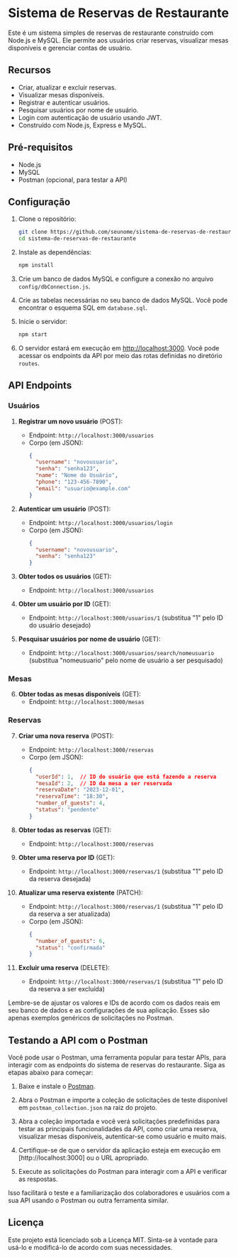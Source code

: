 

# Sistema de Reservas de Restaurante

Este é um sistema simples de reservas de restaurante construído com Node.js e MySQL. Ele permite aos usuários criar reservas, visualizar mesas disponíveis e gerenciar contas de usuário.

## Recursos

- Criar, atualizar e excluir reservas.
- Visualizar mesas disponíveis.
- Registrar e autenticar usuários.
- Pesquisar usuários por nome de usuário.
- Login com autenticação de usuário usando JWT.
- Construído com Node.js, Express e MySQL.

## Pré-requisitos

- Node.js
- MySQL
- Postman (opcional, para testar a API)

## Configuração

1. Clone o repositório:

   ```bash
   git clone https://github.com/seunome/sistema-de-reservas-de-restaurante.git
   cd sistema-de-reservas-de-restaurante
   ```

2. Instale as dependências:

   ```bash
   npm install
   ```

3. Crie um banco de dados MySQL e configure a conexão no arquivo `config/dbConnection.js`.

4. Crie as tabelas necessárias no seu banco de dados MySQL. Você pode encontrar o esquema SQL em `database.sql`.

5. Inicie o servidor:

   ```bash
   npm start
   ```

6. O servidor estará em execução em [http://localhost:3000](http://localhost:3000). Você pode acessar os endpoints da API por meio das rotas definidas no diretório `routes`.

## API Endpoints

### Usuários

1. **Registrar um novo usuário** (POST):
   - Endpoint: `http://localhost:3000/usuarios`
   - Corpo (em JSON):
     ```json
     {
       "username": "novousuario",
       "senha": "senha123",
       "name": "Nome do Usuário",
       "phone": "123-456-7890",
       "email": "usuario@example.com"
     }
     ```

2. **Autenticar um usuário** (POST):
   - Endpoint: `http://localhost:3000/usuarios/login`
   - Corpo (em JSON):
     ```json
     {
       "username": "novousuario",
       "senha": "senha123"
     }
     ```

3. **Obter todos os usuários** (GET):
   - Endpoint: `http://localhost:3000/usuarios`

4. **Obter um usuário por ID** (GET):
   - Endpoint: `http://localhost:3000/usuarios/1` (substitua "1" pelo ID do usuário desejado)

5. **Pesquisar usuários por nome de usuário** (GET):
   - Endpoint: `http://localhost:3000/usuarios/search/nomeusuario` (substitua "nomeusuario" pelo nome de usuário a ser pesquisado)

### Mesas

6. **Obter todas as mesas disponíveis** (GET):
   - Endpoint: `http://localhost:3000/mesas`

### Reservas

7. **Criar uma nova reserva** (POST):
   - Endpoint: `http://localhost:3000/reservas`
   - Corpo (em JSON):
     ```json
     {
       "userId": 1,  // ID do usuário que está fazendo a reserva
       "mesaId": 2,  // ID da mesa a ser reservada
       "reservaDate": "2023-12-01",
       "reservaTime": "18:30",
       "number_of_guests": 4,
       "status": "pendente"
     }
     ```

8. **Obter todas as reservas** (GET):
   - Endpoint: `http://localhost:3000/reservas`

9. **Obter uma reserva por ID** (GET):
   - Endpoint: `http://localhost:3000/reservas/1` (substitua "1" pelo ID da reserva desejada)

10. **Atualizar uma reserva existente** (PATCH):
    - Endpoint: `http://localhost:3000/reservas/1` (substitua "1" pelo ID da reserva a ser atualizada)
    - Corpo (em JSON):
      ```json
      {
        "number_of_guests": 6,
        "status": "confirmada"
      }
      ```

11. **Excluir uma reserva** (DELETE):
    - Endpoint: `http://localhost:3000/reservas/1` (substitua "1" pelo ID da reserva a ser excluída)

Lembre-se de ajustar os valores e IDs de acordo com os dados reais em seu banco de dados e as configurações de sua aplicação. Esses são apenas exemplos genéricos de solicitações no Postman.

## Testando a API com o Postman

Você pode usar o Postman, uma ferramenta popular para testar APIs, para interagir com as endpoints do sistema de reservas do restaurante. Siga as etapas abaixo para começar:

1. Baixe e instale o [Postman](https://www.postman.com/downloads/).

2. Abra o Postman e importe a coleção de solicitações de teste disponível em `postman_collection.json` na raiz do projeto.

3. Abra a coleção importada e você verá solicitações predefinidas para testar as principais funcionalidades da API, como criar uma reserva, visualizar mesas disponíveis, autenticar-se como usuário e muito mais.

4. Certifique-se de que o servidor da aplicação esteja em execução em [http://localhost:3000] ou o URL apropriado.

5. Execute as solicitações do Postman para interagir com a API e verificar as respostas.

Isso facilitará o teste e a familiarização dos colaboradores e usuários com a sua API usando o Postman ou outra ferramenta similar.

## Licença

Este projeto está licenciado sob a Licença MIT. Sinta-se à vontade para usá-lo e modificá-lo de acordo com suas necessidades.
